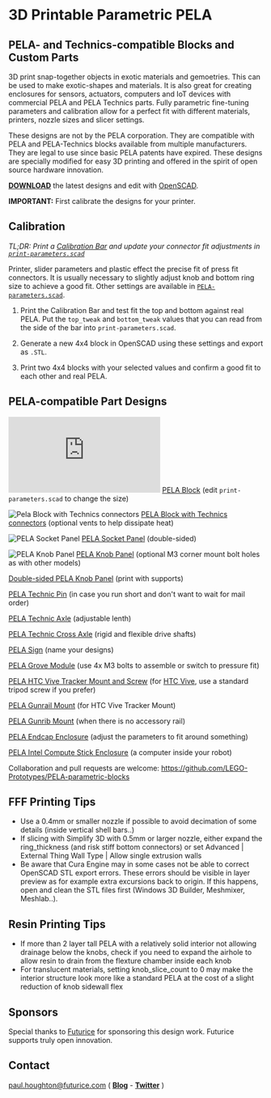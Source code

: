 # 3D Printable Parametric PELA #

## PELA- and Technics-compatible Blocks and Custom Parts ##

3D print snap-together objects in exotic materials and gemoetries. This can be used to make exotic-shapes and materials. It is also great for creating enclosures for sensors, actuators, computers and IoT devices with commercial PELA and PELA Technics parts. Fully parametric fine-tuning parameters and calibration allow for a perfect fit with different materials, printers, nozzle sizes and slicer settings.

These designs are not by the PELA corporation. They are compatible with PELA and PELA-Technics blocks available from multiple manufacturers. They are legal to use since basic PELA patents have expired. These designs are specially modified for easy 3D printing and offered in the spirit of open source hardware innovation. 

**[DOWNLOAD](https://github.com/PELA-Prototypes/parametric-PELA/archive/master.zip)** the latest designs and edit with [OpenSCAD](http://www.openscad.org/).

**IMPORTANT:** First calibrate the designs for your printer.

## Calibration ##

*TL;DR: Print a [Calibration Bar](https://github.com/PELA-Prototypes/parametric-PELA/blob/master/PELA-calibration/PELA-calibration.stl) and update your connector fit adjustments in [`print-parameters.scad`](https://github.com/PELA-Prototypes/parametric-PELA/blob/master/print-parameters.scad)*

Printer, slider parameters and plastic effect the precise fit of press fit connectors. It is usually necessary to slightly adjust knob and bottom ring size to achieve a good fit. Other settings are available in [`PELA-parameters.scad`](https://github.com/PELA-Prototypes/parametric-PELA/blob/master/PELA-parameters.scad).

1. Print the Calibration Bar and test fit the top and bottom against real PELA. Put the `top_tweak` and `bottom_tweak` values that you can read from the side of the bar into `print-parameters.scad`.

2. Generate a new 4x4 block in OpenSCAD using these settings and export as `.STL`.

3. Print two 4x4 blocks with your selected values and confirm a good fit to each other and real PELA.


## PELA-compatible Part Designs ##

![Pela Block](https://github.com/LEGO-Prototypes/PELA-parametric-blocks/blob/master/PELA-block-4-2-1.stl "Pela Block")
[PELA Block](https://github.com/LEGO-Prototypes/PELA-parametric-blocks/blob/master/PELA-block-4-2-1.stl) (edit `print-parameters.scad` to change the size)

![Pela Block with Technics connectors](https://github.com/LEGO-Prototypes/PELA-parametric-blocks/blob/master/PELA-technic-4-4-2.png "Pela Block with Tehcnics connectors")
[PELA Block with Technics connectors](https://github.com/LEGO-Prototypes/PELA-parametric-blocks/blob/master/PELA-technic-4-4-2.stl) (optional vents to help dissipate heat)

![PELA Socket Panel](https://github.com/LEGO-Prototypes/PELA-parametric-blocks/blob/master/socket-panel/PELA-socket-panel.png)
[PELA Socket Panel](https://github.com/LEGO-Prototypes/PELA-parametric-blocks/blob/master/socket-panel/PELA-socket-panel.stl) (double-sided)

![PELA Knob Panel](https://github.com/LEGO-Prototypes/PELA-parametric-blocks/blob/master/knob-panel/PELA-knob-panel.png)
[PELA Knob Panel](https://github.com/LEGO-Prototypes/PELA-parametric-blocks/blob/master/knob-panel/PELA-knob-panel.stl) (optional M3 corner mount bolt holes as with other models)

[Double-sided PELA Knob Panel](https://github.com/LEGO-Prototypes/PELA-parametric-blocks/blob/master/PELA-knob-panel/PELA-double_sided-knob-panel.stl) (print with supports)

[PELA Technic Pin](https://github.com/LEGO-Prototypes/PELA-parametric-blocks/blob/master/PELA-technic-pin.stl) (in case you run short and don't want to wait for mail order)

[PELA Technic Axle](https://github.com/LEGO-Prototypes/PELA-parametric-blocks/blob/master/PELA-technic-axle.stl) (adjustable lenth)

[PELA Technic Cross Axle](https://github.com/LEGO-Prototypes/PELA-parametric-blocks/blob/master/PELA-technic-cross-axle.stl) (rigid and flexible drive shafts)

[PELA Sign](https://github.com/LEGO-Prototypes/PELA-parametric-blocks/blob/master/sign/PELA-sign.stl) (name your designs)

[PELA Grove Module](https://github.com/LEGO-Prototypes/PELA-parametric-blocks/blob/master/grove-module-enclosure/PELA-grove-module-enclosure.stl) (use 4x M3 bolts to assemble or switch to pressure fit)

[PELA HTC Vive Tracker Mount and Screw](https://github.com/PELA-Prototypes/parametric-PELA/blob/master/vive-tracker-mount/PELA-vive-tracker-mount.stl) (for [HTC Vive](https://www.vive.com/), use a standard tripod screw if you prefer)

[PELA Gunrail Mount](https://github.com/LEGO-Prototypes/PELA-parametric-blocks/blob/master/gunrail-mount/PELA-gunrail-mount.stl) (for HTC Vive Tracker Mount)

[PELA Gunrib Mount](https://github.com/LEGO-Prototypes/PELA-parametric-blocks/blob/master/gunrail-mount/PELA-gunrib-mount.stl) (when there is no accessory rail)

[PELA Endcap Enclosure](https://github.com/LEGO-Prototypes/PELA-parametric-blocks/blob/master/endcap-enclosure/PELA-endcap-enclosure.stl) (adjust the parameters to fit around something)

[PELA Intel Compute Stick Enclosure](https://github.com/LEGO-Prototypes/PELA-parametric-blocks/blob/master/endcap-enclosure/PELA-endcap-intel-compute-stick-enclosure.stl) (a computer inside your robot)

Collaboration and pull requests are welcome: https://github.com/LEGO-Prototypes/PELA-parametric-blocks

## FFF Printing Tips ##

* Use a 0.4mm or smaller nozzle if possible to avoid decimation of some details (inside vertical shell bars..)
* If slicing with Simplify 3D with 0.5mm or larger nozzle, either expand the ring_thickness (and risk stiff bottom connectors) or set Advanced | External Thing Wall Type | Allow single extrusion walls
* Be aware that Cura Engine may in some cases not be able to correct OpenSCAD STL export errors. These errors should be visible in layer preview as for example extra excursions back to origin. If this happens, open and clean the STL files first (Windows 3D Builder, Meshmixer, Meshlab..).

## Resin Printing Tips ##

* If more than 2 layer tall PELA with a relatively solid interior not allowing drainage below the knobs, check if you need to expand the airhole to allow resin to drain from the flexture chamber inside each knob
* For translucent materials, setting knob_slice_count to 0 may make the interior structure look more like a standard PELA at the cost of a slight reduction of knob sidewall flex

## Sponsors ##

Special thanks to [Futurice](http://futurice.com) for sponsoring this design work. Futurice supports truly open innovation.

## Contact ##

paul.houghton@futurice.com ( **[Blog](https://medium.com/@paulhoughton)** - **[Twitter](https://twitter.com/mobile_rat)** )
